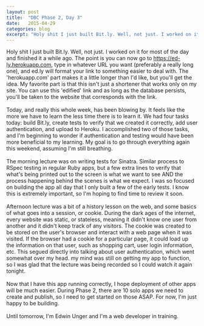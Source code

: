 ```yaml
---
layout: post
title:  "DBC Phase 2, Day 3"
date:   2015-04-29
categories: blog
excerpt: "Holy shit I just built Bit.ly. Well, not just. I worked on it for most of the day and finished it a while ago. The point you can now go to https://ed-ly.herokuapp.com, type in whatever URL you want (preferably a really long one), and ed.ly will format your link to something easier to deal with. The 'herokuapp.com' part makes it a little longer than I'd like, but you'll get the idea."
---
```


Holy shit I just built Bit.ly. Well, not just. I worked on it for most of the day and finished it a while ago. The point is you can now go to https://ed-ly.herokuapp.com, type in whatever URL you want (preferably a really long one), and ed.ly will format your link to something easier to deal with. The 'herokuapp.com' part makes it a little longer than I'd like, but you'll get the idea. My favorite part is that this isn't just a shortener that works only on my site. You can use this 'edified' link and as long as the database persists, you'll be taken to the website that corresponds with the link.
<br>
<br>
Today, and really this whole week, has been blowing by. It feels like the more we have to learn the less time there is to learn it. We had four tasks today: build Bit.ly, create tests to verify that we created it correctly, add user authentication, and upload to Heroku. I accomplished two of those tasks, and I'm beginning to wonder if authentication and testing would have been more beneficial to my learning. My goal is to go through everything again this weekend, assuming I'm still breathing.
<br>
<br>
The morning lecture was on writing tests for Sinatra. Similar process to RSpec testing in regular Ruby apps, but a few extra lines to verify that what's being printed out to the screen is what we want to see AND the process happening behind the scenes is what we expect. I was so focused on building the app all day that I only built a few of the early tests. I know this is extremely important, so I'm hoping to find time to review it soon.
<br>
<br>
Afternoon lecture was a bit of a history lesson on the web, and some basics of what goes into a session, or cookie. During the dark ages of the internet, every website was static, or stateless, meaning it didn't know one user from another and it didn't keep track of any visitors. The cookie was created to be stored on the user's browser and interact with a web page when it was visited. If the browser had a cookie for a particular page, it could load up the information on that user, such as shopping cart, user login information, etc. This segued directly into talking about user authentication, which went somewhat over my head. my mind was still on getting my app to function, so I was glad that the lecture was being recorded so I could watch it again tonight.
<br>
<br>
Now that I have this app running correctly, I hope deployment of other apps will be much easier. During Phase 2, there are 10 solo apps we need to create and publish, so I need to get started on those ASAP. For now, I'm just happy to be building.
<br>
<br>
Until tomorrow, I'm Edwin Unger and I'm a web developer in training.